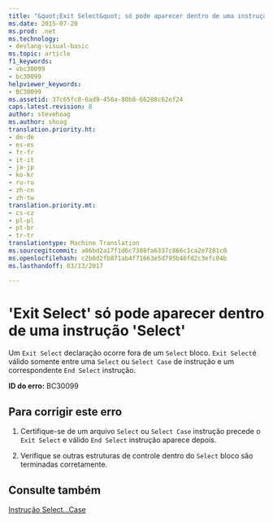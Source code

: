 ```yaml
---
title: "&quot;Exit Select&quot; só pode aparecer dentro de uma instrução &quot;Select&quot; | Documentos do Microsoft"
ms.date: 2015-07-20
ms.prod: .net
ms.technology:
- devlang-visual-basic
ms.topic: article
f1_keywords:
- vbc30099
- bc30099
helpviewer_keywords:
- BC30099
ms.assetid: 37c65fc8-6ad9-456a-80b8-66288c62ef24
caps.latest.revision: 8
author: stevehoag
ms.author: shoag
translation.priority.ht:
- de-de
- es-es
- fr-fr
- it-it
- ja-jp
- ko-kr
- ru-ru
- zh-cn
- zh-tw
translation.priority.mt:
- cs-cz
- pl-pl
- pt-br
- tr-tr
translationtype: Machine Translation
ms.sourcegitcommit: a06bd2a17f1d6c7308fa6337c866c1ca2e7281c0
ms.openlocfilehash: c2b6d2fb871ab4f71663e5d795b46fd2c3efc04b
ms.lasthandoff: 03/13/2017

---
```

# <a name="39exit-select39-can-only-appear-inside-a-39select39-statement"></a>'Exit Select' só pode aparecer dentro de uma instrução 'Select'
Um `Exit Select` declaração ocorre fora de um `Select` bloco. `Exit Select`é válido somente entre uma `Select` ou `Select Case` de instrução e um correspondente `End Select` instrução.  
  
 **ID do erro:** BC30099  
  
## <a name="to-correct-this-error"></a>Para corrigir este erro  
  
1.  Certifique-se de um arquivo `Select` ou `Select Case` instrução precede o `Exit Select` e válido `End Select` instrução aparece depois.  
  
2.  Verifique se outras estruturas de controle dentro do `Select` bloco são terminadas corretamente.  
  
## <a name="see-also"></a>Consulte também  
 [Instrução Select...Case](../../visual-basic/language-reference/statements/select-case-statement.md)
